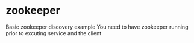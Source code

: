 # zookeeper

Basic zookeeper discovery example
You need to have zookeeper running prior to excuting service and the client
